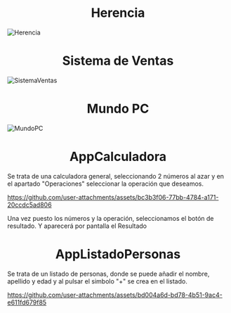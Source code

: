 <h1 align="center">Herencia</h1>

![Herencia](https://github.com/user-attachments/assets/a8f71823-0cff-4b24-b55f-e7c282c178e1)


<h1 align="center">Sistema de Ventas</h1>

![SistemaVentas](https://github.com/user-attachments/assets/fb5ac87b-4003-4c58-9bbc-0e4cf292ebf4)

<h1 align="center">Mundo PC</h1>

![MundoPC](https://github.com/user-attachments/assets/8eaefe08-6105-4394-b474-c1e959303a24)

<h1 align="center">AppCalculadora</h1>

<p>Se trata de una calculadora general, seleccionando 2 números al azar y en el apartado "Operaciones" seleccionar la operación que deseamos.</p>

https://github.com/user-attachments/assets/bc3b3f06-77bb-4784-a171-20ccdc5ad806

<p>Una vez puesto los números y la operación, seleccionamos el botón de resultado.
Y aparecerá por pantalla el Resultado</p>

<h1 align="center">AppListadoPersonas</h1>

<p>Se trata de un listado de personas, donde se puede añadir el nombre, apellido y edad y al pulsar el simbolo "+" se crea en el listado.</p>

https://github.com/user-attachments/assets/bd004a6d-bd78-4b51-9ac4-e611fd679f85
